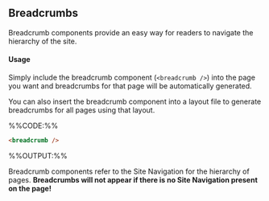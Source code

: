 
## Breadcrumbs

Breadcrumb components provide an easy way for readers to navigate the hierarchy of the site.

#### Usage

Simply include the breadcrumb component (`<breadcrumb />`) into the page you want and breadcrumbs for that page will be automatically generated.

You can also insert the breadcrumb component into a layout file to generate breadcrumbs for all pages using that layout.

%%CODE:%%

```html
<breadcrumb />
```

%%OUTPUT:%%

> <breadcrumb />


<box type="tip" seamless>
  Breadcrumb components refer to the Site Navigation for the hierarchy of pages. <strong>Breadcrumbs will not appear if there is no Site Navigation present on the page!</strong>
</box>

<!-- Included in readerFacingFeatures.md -->
<div id="examples" class="d-none">
<breadcrumb />
</div>
